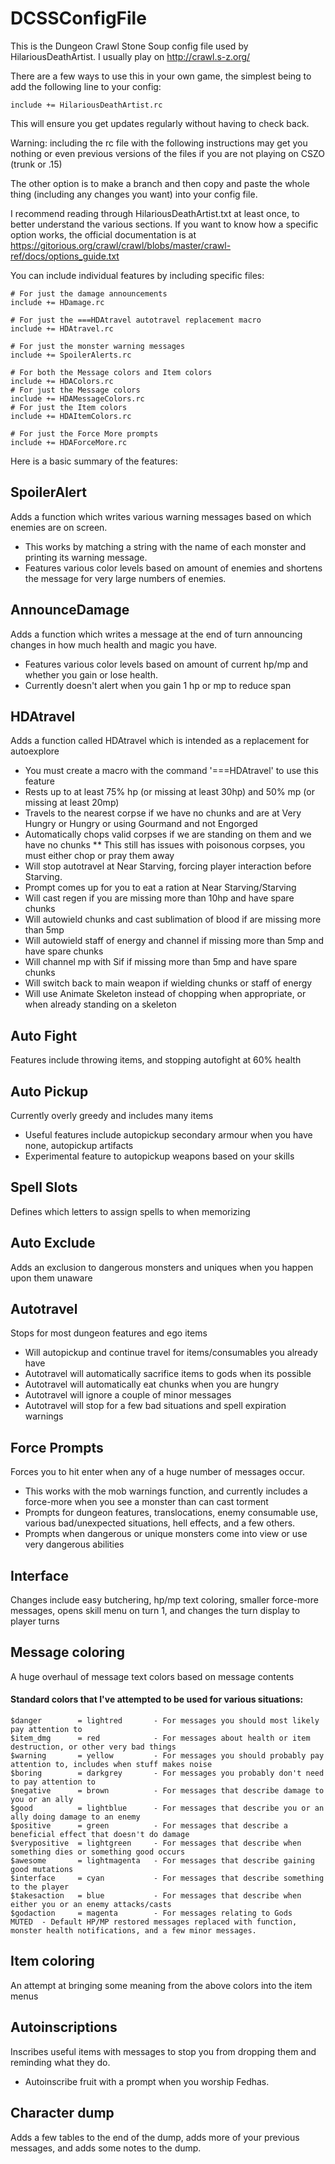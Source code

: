 DCSSConfigFile
==============

This is the Dungeon Crawl Stone Soup config file used by HilariousDeathArtist. I usually play on http://crawl.s-z.org/

There are a few ways to use this in your own game, the simplest being to add the following line to your config:

    include += HilariousDeathArtist.rc

This will ensure you get updates regularly without having to check back.

Warning: including the rc file with the following instructions may get you nothing or even previous versions of the files if you are not playing on CSZO (trunk or .15)

The other option is to make a branch and then copy and paste the whole thing (including any changes you want) into your config file.

I recommend reading through HilariousDeathArtist.txt at least once, to better understand the various sections. If you want to know how a specific option works, the official documentation is at https://gitorious.org/crawl/crawl/blobs/master/crawl-ref/docs/options_guide.txt

You can include individual features by including specific files:

    # For just the damage announcements
    include += HDamage.rc

    # For just the ===HDAtravel autotravel replacement macro
    include += HDAtravel.rc

    # For just the monster warning messages
    include += SpoilerAlerts.rc

    # For both the Message colors and Item colors
    include += HDAColors.rc
    # For just the Message colors
    include += HDAMessageColors.rc
    # For just the Item colors
    include += HDAItemColors.rc

    # For just the Force More prompts
    include += HDAForceMore.rc

Here is a basic summary of the features:

## SpoilerAlert
Adds a function which writes various warning messages based on which enemies are on screen.
* This works by matching a string with the name of each monster and printing its warning message.
* Features various color levels based on amount of enemies and shortens the message for very large numbers of enemies.

## AnnounceDamage
Adds a function which writes a message at the end of turn announcing changes in how much health and magic you have.
* Features various color levels based on amount of current hp/mp and whether you gain or lose health.
* Currently doesn't alert when you gain 1 hp or mp to reduce span

## HDAtravel
Adds a function called HDAtravel which is intended as a replacement for autoexplore
* You must create a macro with the command '===HDAtravel' to use this feature
* Rests up to at least 75% hp (or missing at least 30hp) and 50% mp (or missing at least 20mp)
* Travels to the nearest corpse if we have no chunks and are at Very Hungry or Hungry or using Gourmand and not Engorged
* Automatically chops valid corpses if we are standing on them and we have no chunks
** This still has issues with poisonous corpses, you must either chop or pray them away
* Will stop autotravel at Near Starving, forcing player interaction before Starving.
* Prompt comes up for you to eat a ration at Near Starving/Starving
* Will cast regen if you are missing more than 10hp and have spare chunks
* Will autowield chunks and cast sublimation of blood if are missing more than 5mp
* Will autowield staff of energy and channel if missing more than 5mp and have spare chunks
* Will channel mp with Sif if missing more than 5mp and have spare chunks
* Will switch back to main weapon if wielding chunks or staff of energy
* Will use Animate Skeleton instead of chopping when appropriate, or when already standing on a skeleton

## Auto Fight
Features include throwing items, and stopping autofight at 60% health

## Auto Pickup
Currently overly greedy and includes many items
* Useful features include autopickup secondary armour when you have none, autopickup artifacts
* Experimental feature to autopickup weapons based on your skills

## Spell Slots
Defines which letters to assign spells to when memorizing

## Auto Exclude
Adds an exclusion to dangerous monsters and uniques when you happen upon them unaware

## Autotravel
Stops for most dungeon features and ego items
* Will autopickup and continue travel for items/consumables you already have
* Autotravel will automatically sacrifice items to gods when its possible
* Autotravel will automatically eat chunks when you are hungry
* Autotravel will ignore a couple of minor messages
* Autotravel will stop for a few bad situations and spell expiration warnings

## Force Prompts
Forces you to hit enter when any of a huge number of messages occur.
* This works with the mob warnings function, and currently includes a force-more when you see a monster than can cast torment
* Prompts for dungeon features, translocations, enemy consumable use, various bad/unexpected situations, hell effects, and a few others.
* Prompts when dangerous or unique monsters come into view or use very dangerous abilities

## Interface
Changes include easy butchering, hp/mp text coloring, smaller force-more messages, opens skill menu on turn 1, and changes the turn display to player turns

## Message coloring
A huge overhaul of message text colors based on message contents

#### Standard colors that I've attempted to be used for various situations:
    $danger        = lightred       - For messages you should most likely pay attention to
    $item_dmg      = red            - For messages about health or item destruction, or other very bad things
    $warning       = yellow         - For messages you should probably pay attention to, includes when stuff makes noise
    $boring        = darkgrey       - For messages you probably don't need to pay attention to
    $negative      = brown          - For messages that describe damage to you or an ally
    $good          = lightblue      - For messages that describe you or an ally doing damage to an enemy
    $positive      = green          - For messages that describe a beneficial effect that doesn't do damage
    $verypositive  = lightgreen     - For messages that describe when something dies or something good occurs
    $awesome       = lightmagenta   - For messages that describe gaining good mutations
    $interface     = cyan           - For messages that describe something to the player
    $takesaction   = blue           - For messages that describe when either you or an enemy attacks/casts
    $godaction     = magenta        - For messages relating to Gods
    MUTED  - Default HP/MP restored messages replaced with function, monster health notifications, and a few minor messages.

## Item coloring
An attempt at bringing some meaning from the above colors into the item menus

## Autoinscriptions
Inscribes useful items with messages to stop you from dropping them and reminding what they do.
* Autoinscribe fruit with a prompt when you worship Fedhas.

## Character dump
Adds a few tables to the end of the dump, adds more of your previous messages, and adds some notes to the dump.
